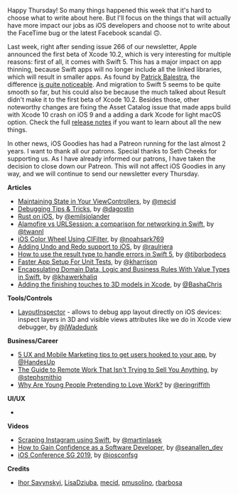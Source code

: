Happy Thursday! So many things happened this week that it's hard to choose what to write about here. But I'll focus on the things that will actually have more impact our jobs as iOS developers and choose not to write about the FaceTime bug or the latest Facebook scandal 🙃. 

Last week, right after sending issue 266 of our newsletter, Apple announced the first beta of Xcode 10.2, which is very interesting for multiple reasons: first of all, it comes with Swift 5. This has a major impact on app thinning, because Swift apps will no longer include all the linked libraries, which will result in smaller apps. As found by [Patrick Balestra](https://twitter.com/BalestraPatrick), the difference [is quite noticeable](https://twitter.com/BalestraPatrick/status/1088565310691647489). And migration to Swift 5 seems to be quite smooth so far, but his could also be because the much talked about Result didn't make it to the first beta of Xcode 10.2. Besides those, other noteworthy changes are fixing the Asset Catalog issue that made apps build with Xcode 10 crash on iOS 9 and a adding a dark Xcode for light macOS option. Check the full [release notes](https://developer.apple.com/documentation/xcode_release_notes/xcode_10_2_beta_release_notes) if you want to learn about all the new things.

In other news, iOS Goodies has had a Patreon running for the last almost 2 years. I want to thank all our patrons. Special thanks to Seth Cheeks for supporting us. As I have already informed our patrons, I have taken the decision to close down our Patreon. This will not affect iOS Goodies in any way, and we will continue to send our newsletter every Thursday.

**Articles**

* [Maintaining State in Your ViewControllers](https://mecid.github.io/2019/01/23/maintaining-state-in-view-controllers/), by [@mecid](https://twitter.com/mecid)
* [Debugging Tips & Tricks](https://agostini.tech/2019/01/27/debugging-tipstricks/), by [@dagostin](https://twitter.com/dagostin)
* [Rust on iOS](https://medium.com/visly/rust-on-ios-39f799b3c1dd), by [@emilsjolander](https://twitter.com/emilsjolander)
* [Alamofire vs URLSession: a comparison for networking in Swift](https://www.avanderlee.com/swift/alamofire-vs-urlsession/), by [@twannl](https://www.twitter.com/twannl)
* [iOS Color Wheel Using CIFilter](https://noahgilmore.com/blog/cifilter-colorwheel/), by [@noahsark769](https://twitter.com/noahsark769)
* [Adding Undo and Redo support to iOS](https://medium.com/@raulriera/undo-and-redo-support-to-ios-apps-4c9d7afea6a2), by [@raulriera](https://twitter.com/raulriera)
* [How to use the result type to handle errors in Swift 5](https://theswiftdev.com/2019/01/28/how-to-use-the-result-type-to-handle-errors-in-swift/), by [@tiborbodecs](https://twitter.com/tiborbodecs)
* [Faster App Setup For Unit Tests](https://useyourloaf.com/blog/faster-app-setup-for-unit-tests/), by [@kharrison](https://twitter.com/kharrison)
* [Encapsulating Domain Data, Logic and Business Rules With Value Types in Swift](https://khawerkhaliq.com/blog/swift-domain-logic-business-rules-value-types/), by [@khawerkhaliq](https://twitter.com/khawerkhaliq)
* [Adding the finishing touches to 3D models in Xcode](https://blog.novoda.com/adding-the-finishing-touches-to-3d-models-in-xcode/), by [@BashaChris](http://twitter.com/BashaChris)

**Tools/Controls**

* [LayoutInspector](https://github.com/isavynskyi/LayoutInspector) - allows to debug app layout directly on iOS devices: inspect layers in 3D and visible views attributes like we do in Xcode view debugger, by [@iWadedunk](https://twitter.com/iWadedunk) 

**Business/Career**

* [5 UX and Mobile Marketing tips to get users hooked to your app](https://medium.com/flawless-app-stories/5-ux-and-mobile-marketing-tips-to-get-users-hooked-to-your-app-67956c713037), by [@HandesUp](https://twitter.com/HandesUp)
* [The Guide to Remote Work That Isn't Trying to Sell You Anything](https://blog.stephsmith.io/the-guide-to-remote-work/), by [@stephsmithio](https://twitter.com/stephsmithio)
* [Why Are Young People Pretending to Love Work?](https://www.nytimes.com/2019/01/26/business/against-hustle-culture-rise-and-grind-tgim.html) by [@eringriffith](https://twitter.com/eringriffith)

**UI/UX**

* 

**Videos**

* [Scraping Instagram using Swift](https://www.youtube.com/watch?v=0jTyKu9DGm8), by [@martinlasek](https://twitter.com/martinlasek)
* [How to Gain Confidence as a Software Developer](https://www.youtube.com/watch?v=2pQ04FriBxs), by [@seanallen_dev](https://twitter.com/seanallen_dev)
* [iOS Conference SG 2019](https://www.youtube.com/playlist?list=PLED4k3CZkY9Qjo61LcuG56gwvEW-Bpbzs), by [@iosconfsg](https://twitter.com/iosconfsg)

**Credits**

* [Ihor Savynskyi](https://github.com/isavynskyi), [LisaDziuba](https://github.com/lisadziuba), [mecid](https://github.com/mecid), [pmusolino](https://github.com/pmusolino), [rbarbosa](https://github.com/rbarbosa)
